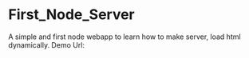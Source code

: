 # First_Node_Server
A simple and first node webapp to learn how to make server, load html dynamically. Demo Url:
